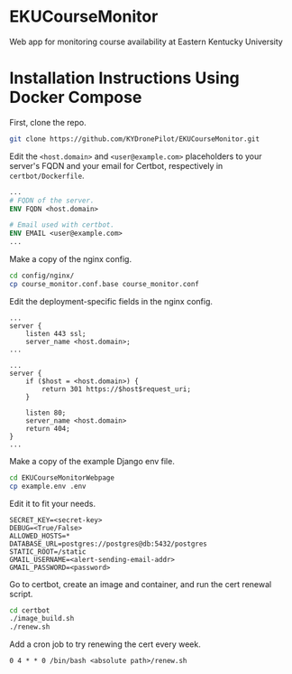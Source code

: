 # EKUCourseMonitor
Web app for monitoring course availability at Eastern Kentucky University

# Installation Instructions Using Docker Compose

First, clone the repo.
```bash
git clone https://github.com/KYDronePilot/EKUCourseMonitor.git
```

Edit the `<host.domain>` and `<user@example.com>` placeholders to your server's FQDN and your email for Certbot,
respectively in `certbot/Dockerfile`.
```dockerfile
...
# FQDN of the server.
ENV FQDN <host.domain>

# Email used with certbot.
ENV EMAIL <user@example.com>
...
```

Make a copy of the nginx config.
```bash
cd config/nginx/
cp course_monitor.conf.base course_monitor.conf
```

Edit the deployment-specific fields in the nginx config.
```
...
server {
    listen 443 ssl;
    server_name <host.domain>;
...

...
server {
    if ($host = <host.domain>) {
        return 301 https://$host$request_uri;
    }

    listen 80;
    server_name <host.domain>
    return 404;
}
...
```

Make a copy of the example Django env file.
```bash
cd EKUCourseMonitorWebpage
cp example.env .env
```

Edit it to fit your needs.
```
SECRET_KEY=<secret-key>
DEBUG=<True/False>
ALLOWED_HOSTS=*
DATABASE_URL=postgres://postgres@db:5432/postgres
STATIC_ROOT=/static
GMAIL_USERNAME=<alert-sending-email-addr>
GMAIL_PASSWORD=<password>
```

Go to certbot, create an image and container, and run the cert renewal script.
```bash
cd certbot
./image_build.sh
./renew.sh
```

Add a cron job to try renewing the cert every week.
```
0 4 * * 0 /bin/bash <absolute path>/renew.sh
```
